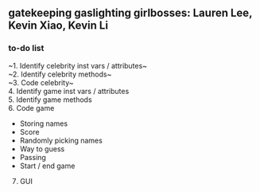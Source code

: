 gatekeeping gaslighting girlbosses: Lauren Lee, Kevin Xiao, Kevin Li
---
### to-do list
~1. Identify celebrity inst vars / attributes~  
~2. Identify celebrity methods~  
~3. Code celebrity~  
4. Identify game inst vars / attributes  
5. Identify game methods  
6. Code game  
 * Storing names  
 * Score  
 * Randomly picking names  
 * Way to guess  
 * Passing  
 * Start / end game  
7. GUI
